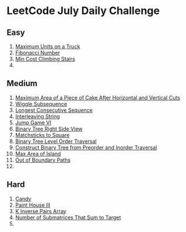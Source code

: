 # LeetCode July Daily Challenge

## Easy
1) [Maximum Units on a Truck](https://github.com/SmartOven/Java/tree/main/LeetCode/DailyChallenge/July/src/Day1)
2) [Fibonacci Number](https://github.com/SmartOven/Java/tree/main/LeetCode/DailyChallenge/July/src/Day6)
3) [Min Cost Climbing Stairs](https://github.com/SmartOven/Java/tree/main/LeetCode/DailyChallenge/July/src/Day10)
4) [](https://github.com/SmartOven/Java/tree/main/LeetCode/DailyChallenge/July/src/Day)

## Medium
1) [Maximum Area of a Piece of Cake After Horizontal and Vertical Cuts](https://github.com/SmartOven/Java/tree/main/LeetCode/DailyChallenge/July/src/Day2)
2) [Wiggle Subsequence](https://github.com/SmartOven/Java/tree/main/LeetCode/DailyChallenge/July/src/Day3)
3) [Longest Consecutive Sequence](https://github.com/SmartOven/Java/tree/main/LeetCode/DailyChallenge/July/src/Day5)
4) [Interleaving String](https://github.com/SmartOven/Java/tree/main/LeetCode/DailyChallenge/July/src/Day7)
5) [Jump Game VI](https://github.com/SmartOven/Java/tree/main/LeetCode/DailyChallenge/July/src/Day9)
6) [Binary Tree Right Side View](https://github.com/SmartOven/Java/tree/main/LeetCode/DailyChallenge/July/src/Day11)
7) [Matchsticks to Square](https://github.com/SmartOven/Java/tree/main/LeetCode/DailyChallenge/July/src/Day12)
8) [Binary Tree Level Order Traversal](https://github.com/SmartOven/Java/tree/main/LeetCode/DailyChallenge/July/src/Day13)
9) [Construct Binary Tree from Preorder and Inorder Traversal](https://github.com/SmartOven/Java/tree/main/LeetCode/DailyChallenge/July/src/Day14)
10) [Max Area of Island](https://github.com/SmartOven/Java/tree/main/LeetCode/DailyChallenge/July/src/Day15)
11) [Out of Boundary Paths](https://github.com/SmartOven/Java/tree/main/LeetCode/DailyChallenge/July/src/Day16)
12) [](https://github.com/SmartOven/Java/tree/main/LeetCode/DailyChallenge/July/src/Day)

## Hard
1) [Candy](https://github.com/SmartOven/Java/tree/main/LeetCode/DailyChallenge/July/src/Day4)
2) [Paint House III](https://github.com/SmartOven/Java/tree/main/LeetCode/DailyChallenge/July/src/Day8)
3) [K Inverse Pairs Array](https://github.com/SmartOven/Java/tree/main/LeetCode/DailyChallenge/July/src/Day17)
4) [Number of Submatrices That Sum to Target](https://github.com/SmartOven/Java/tree/main/LeetCode/DailyChallenge/July/src/Day18)
5) [](https://github.com/SmartOven/Java/tree/main/LeetCode/DailyChallenge/July/src/Day)

